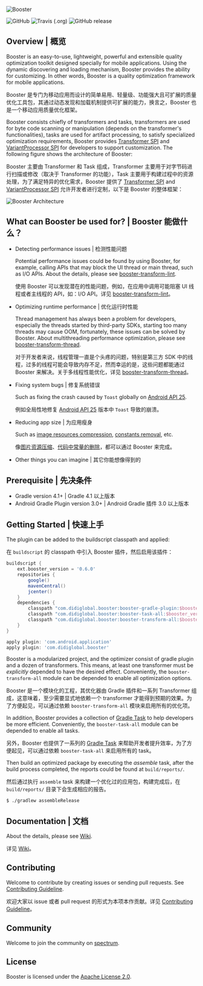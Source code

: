 ![Booster](assets/booster-logo.png)

![GitHub](https://img.shields.io/github/license/didi/booster.svg?style=for-the-badge)
![Travis (.org)](https://img.shields.io/travis/didi/booster.svg?style=for-the-badge)
![GitHub release](https://img.shields.io/github/release/didi/booster.svg?style=for-the-badge)

## Overview | 概览

Booster is an easy-to-use, lightweight, powerful and extensible quality optimization toolkit designed specially for mobile applications. Using the dynamic discovering and loading mechanism, Booster provides the ability for customizing. In other words, Booster is a quality optimization framework for mobile applications.

Booster 是专门为移动应用而设计的简单易用、轻量级、功能强大且可扩展的质量优化工具包，其通过动态发现和加载机制提供可扩展的能力，换言之，Booster 也是一个移动应用质量优化框架。

Booster consists chiefly of transformers and tasks, transformers are used for byte code scanning or manipulation (depends on the transformer's functionalities), tasks are used for artifact processing, to satisfy specialized optimization requirements, Booster provides [Transformer SPI](./booster-transform-spi) and [VariantProcessor SPI](./booster-task-spi) for developers to support customization. The following figure shows the architecture of Booster:

Booster 主要由 Transformer 和 Task 组成，Transformer 主要用于对字节码进行扫描或修改（取决于 Transformer 的功能），Task 主要用于构建过程中的资源处理，为了满足特异的优化需求，Booster 提供了 [Transformer SPI](./booster-transform-spi) and [VariantProcessor SPI](./booster-task-spi) 允许开发者进行定制，以下是 Booster 的整体框架：

![Booster Architecture](https://github.com/didichuxing/booster/raw/master/assets/booster-architecture.png)

## What can Booster be used for? | Booster 能做什么？

- Detecting performance issues | 检测性能问题

  Potential performance issues could be found by using Booster, for example, calling APIs that may block the UI thread or main thread, such as I/O APIs. About the details, please see [booster-transform-lint](./booster-transform-lint).

  使用 Booster 可以发现潜在的性能问题，例如，在应用中调用可能阻塞 UI 线程或者主线程的 API，如：I/O API。详见 [booster-transform-lint](./booster-transform-lint)。

- Optimizing runtime performance | 优化运行时性能

  Thread management has always been a problem for developers, especially the threads started by third-party SDKs, starting too many threads may cause OOM, fortunately, these issues can be solved by Booster. About multithreading performance optimization, please see [booster-transform-thread](./booster-transform-thread).

  对于开发者来说，线程管理一直是个头疼的问题，特别是第三方 SDK 中的线程，过多的线程可能会导致内存不足，然而幸运的是，这些问题都能通过 Booster 来解决。关于多线程性能优化，详见 [booster-transform-thread](./booster-transform-thread)。

- Fixing system bugs | 修复系统错误

  Such as fixing the crash caused by `Toast` globally on [Android API 25](https://developer.android.com/studio/releases/platforms#7.1).

  例如全局性地修复 [Android API 25](https://developer.android.com/studio/releases/platforms#7.1) 版本中 `Toast` 导致的崩溃。

- Reducing app size | 为应用瘦身

  Such as [image resources compression](./booster-task-compression), [constants removal](./booster-transform-shrink), etc.

  像[图片资源压缩](./booster-task-compression)、[代码中常量的删除](./booster-transform-shrink)，都可以通过 Booster 来完成。

- Other things you can imagine | 其它你能想像得到的

## Prerequisite | 先决条件

- Gradle version 4.1+ | Gradle 4.1 以上版本
- Android Gradle Plugin version 3.0+ | Android Gradle 插件 3.0 以上版本

## Getting Started | 快速上手

The plugin can be added to the buildscript classpath and applied:

在 `buildscript` 的 classpath 中引入 Booster 插件，然后启用该插件：

```groovy
buildscript {
    ext.booster_version = '0.6.0'
    repositories {
        google()
        mavenCentral()
        jcenter()
    }
    dependencies {
        classpath "com.didiglobal.booster:booster-gradle-plugin:$booster_version"
        classpath "com.didiglobal.booster:booster-task-all:$booster_version"
        classpath "com.didiglobal.booster:booster-transform-all:$booster_version"
    }
}

apply plugin: 'com.android.application'
apply plugin: 'com.didiglobal.booster'
```

Booster is a modularized project, and the optimizer consist of gradle plugin and a dozen of transformers.
This means, at least one transformer must be *explicitly* depended to have the desired effect.
Conveniently, the `booster-transform-all` module can be depended to enable all optimization options.

Booster 是一个模块化的工程，其优化器由 Gradle 插件和一系列 Transformer 组成，这意味着，至少需要显式地依赖一个 transformer 才能得到预期的效果。为了方便起见，可以通过依赖 `booster-transform-all` 模块来启用所有的优化项。

In addition, Booster provides a collection of [Gradle Task](https://docs.gradle.org/current/userguide/tutorial_using_tasks.html) to help developers be more efficient.
Conveniently, the `booster-task-all` module can be depended to enable all tasks.

另外，Booster 也提供了一系列的 [Gradle Task](https://docs.gradle.org/current/userguide/tutorial_using_tasks.html) 来帮助开发者提升效率，为了方便起见，可以通过依赖 `booster-task-all` 来启用所有的 task。

Then build an optimized package by executing the *assemble* task, after the build process completed, the reports could be found at `build/reports/`.

然后通过执行 `assemble` task 来构建一个优化过的应用包，构建完成后，在 `build/reports/` 目录下会生成相应的报告。

```bash
$ ./gradlew assembleRelease
```

## Documentation | 文档

About the details, please see [Wiki](../../wiki).

详见 [Wiki](../../wiki)。

## Contributing

Welcome to contribute by creating issues or sending pull requests. See [Contributing Guideline](./CONTRIBUTING.md).

欢迎大家以 issue 或者 pull request 的形式为本项本作贡献。详见 [Contributing Guideline](./CONTRIBUTING.md)。

## Community

Welcome to join the community on [spectrum](https://spectrum.chat/booster).

## License

Booster is licensed under the [Apache License 2.0](./LICENSE.txt).

